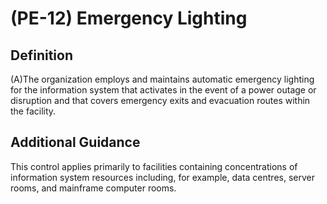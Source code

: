 
# (PE-12) Emergency Lighting

## Definition

(A)The organization employs and maintains automatic emergency lighting for the information system that activates in the event of a power outage or disruption and that covers emergency exits and evacuation routes within the facility.

## Additional Guidance

This control applies primarily to facilities containing concentrations of information system resources including, for example, data centres, server rooms, and mainframe computer rooms.
